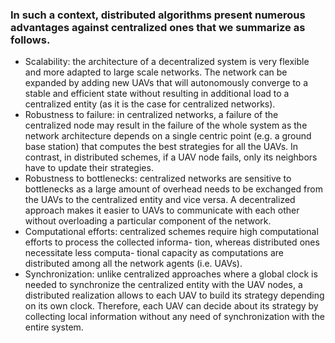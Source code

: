 
### In such a context, **distributed algorithms** present numerous advantages **against centralized ones** that we summarize as follows. 
* Scalability: the architecture of a decentralized system is very flexible and more adapted to large scale networks. The network can be expanded by adding new UAVs that will autonomously converge to a stable and efficient state without resulting in additional load to a centralized entity (as it is the case for centralized networks). 
* Robustness to failure: in centralized networks, a failure of the centralized node may result in the failure of the whole system as the network architecture depends on a single centric point (e.g. a ground base station) that computes the best strategies for all the UAVs. In contrast, in distributed schemes, if a UAV node fails, only its neighbors have to update their strategies. 
* Robustness to bottlenecks: centralized networks are sensitive to bottlenecks as a large amount of overhead needs to be exchanged from the UAVs to the centralized entity and vice versa. A decentralized approach makes it easier to UAVs to communicate with each other without overloading a particular component of the network.
*  Computational efforts: centralized schemes require high computational efforts to process the collected informa- tion, whereas distributed ones necessitate less computa- tional capacity as computations are distributed among all the network agents (i.e. UAVs).
* Synchronization: unlike centralized approaches where a global clock is needed to synchronize the centralized entity with the UAV nodes, a distributed realization allows to each UAV to build its strategy depending on its own clock. Therefore, each UAV can decide about its strategy by collecting local information without any need of synchronization with the entire system.
